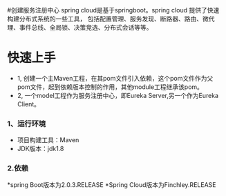 #创建服务注册中心
spring cloud是基于springboot。spring cloud 提供了快速构建分布式系统的一些工具，
包括配置管理、服务发现、断路器、路由、微代理、事件总线、全局锁、决策竞选、分布式会话等等。
# 快速上手
* 1, 创建一个主Maven工程，在其pom文件引入依赖，这个pom文件作为父pom文件，起到依赖版本控制的作用，其他module工程继承该pom。
* 2, 一个model工程作为服务注册中心，即Eureka Server,另一个作为Eureka Client。
### 1、运行环境
* 项目构建工具：Maven
* JDK版本：jdk1.8
### 2.依赖
*spring Boot版本为2.0.3.RELEASE
*Spring Cloud版本为Finchley.RELEASE